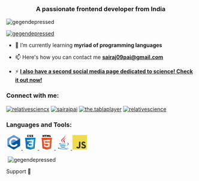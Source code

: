 <h3 align="center">A passionate frontend developer from India</h3>

<p align="left"> <img src="https://komarev.com/ghpvc/?username=gegendepressed&label=Profile%20views&color=0e75b6&style=flat" alt="gegendepressed" /> </p>

<p align="left"> <a href="https://github.com/ryo-ma/github-profile-trophy"><img src="https://github-profile-trophy.vercel.app/?username=gegendepressed" alt="gegendepressed" /></a> </p>

- 🌱 I’m currently learning **myriad of programming languages**

- 📫 Here's how you can contact me **sairaj09pai@gmail.com**

- ⚡ <a href = "instagram.com/relativescience"> **I also have a second social media page dedicated to science! Check it out now!** </a>
<h3 align="left">Connect with me:</h3>
<p align="left">
<a href="https://twitter.com/relativesciencx" target="blank"><img align="center" src="https://raw.githubusercontent.com/rahuldkjain/github-profile-readme-generator/master/src/images/icons/Social/twitter.svg" alt="relativesciencx" height="30" width="40" /></a>
<a href="https://fb.com/sairajpai" target="blank"><img align="center" src="https://raw.githubusercontent.com/rahuldkjain/github-profile-readme-generator/master/src/images/icons/Social/facebook.svg" alt="sairajpai" height="30" width="40" /></a>
<a href="https://instagram.com/the.tablaplayer" target="blank"><img align="center" src="https://raw.githubusercontent.com/rahuldkjain/github-profile-readme-generator/master/src/images/icons/Social/instagram.svg" alt="the.tablaplayer" height="30" width="40" /></a>
<a href="https://instagram.com/relativescience" target="blank"><img align="center" src="https://raw.githubusercontent.com/rahuldkjain/github-profile-readme-generator/master/src/images/icons/Social/instagram.svg" alt="relativescience" height="30" width="40" /></a>
</p>

<h3 align="left">Languages and Tools:</h3>
<p align="left"> <a href="https://www.cprogramming.com/" target="_blank" rel="noreferrer"> <img src="https://raw.githubusercontent.com/devicons/devicon/master/icons/c/c-original.svg" alt="c" width="40" height="40"/> </a> <a href="https://www.w3schools.com/css/" target="_blank" rel="noreferrer"> <img src="https://raw.githubusercontent.com/devicons/devicon/master/icons/css3/css3-original-wordmark.svg" alt="css3" width="40" height="40"/> </a> <a href="https://www.w3.org/html/" target="_blank" rel="noreferrer"> <img src="https://raw.githubusercontent.com/devicons/devicon/master/icons/html5/html5-original-wordmark.svg" alt="html5" width="40" height="40"/> </a> <a href="https://www.java.com" target="_blank" rel="noreferrer"> <img src="https://raw.githubusercontent.com/devicons/devicon/master/icons/java/java-original.svg" alt="java" width="40" height="40"/> </a> <a href="https://developer.mozilla.org/en-US/docs/Web/JavaScript" target="_blank" rel="noreferrer"> <img src="https://raw.githubusercontent.com/devicons/devicon/master/icons/javascript/javascript-original.svg" alt="javascript" width="40" height="40"/> </a> </p>

<p>&nbsp;<img align="center" src="https://github-readme-stats.vercel.app/api?username=gegendepressed&show_icons=true&locale=en" alt="gegendepressed" /></p>

Support 🙏

